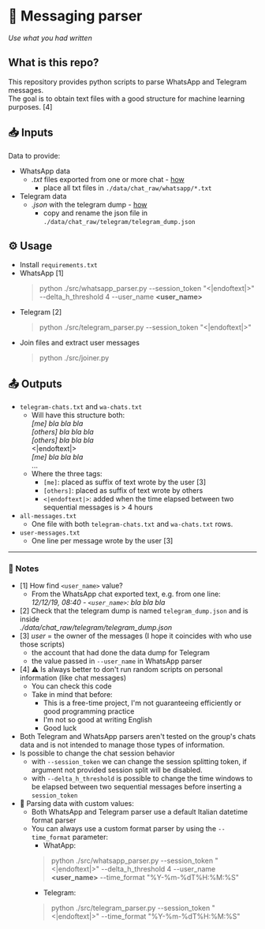📲 Messaging parser
================================================================================

*Use what you had written*

## What is this repo?
This repository provides python scripts to parse WhatsApp and Telegram messages.<br>
The goal is to obtain text files with a good structure for machine learning purposes. [4]

## 📥 Inputs
Data to provide:
- WhatsApp data
    - _.txt_ files exported from one or more chat - [how](https://faq.whatsapp.com/en/android/23756533/)
        - place all txt files in `./data/chat_raw/whatsapp/*.txt`
- Telegram data
    - _.json_ with the telegram dump - [how](https://telegram.org/blog/export-and-more)
        - copy and rename the json file in `./data/chat_raw/telegram/telegram_dump.json`

## ⚙ Usage
- Install `requirements.txt`
- WhatsApp [1]
    > python ./src/whatsapp_parser.py --session_token "<|endoftext|>" --delta_h_threshold 4 --user_name **<user_name>** 
- Telegram [2]
    > python ./src/telegram_parser.py --session_token "<|endoftext|>"
- Join files and extract user messages
    > python ./src/joiner.py

## 📤 Outputs
- `telegram-chats.txt` and `wa-chats.txt`
    - Will have this structure both: <br>
    _[me] bla bla bla_ <br>
    _[others] bla bla bla_ <br>
    _[others] bla bla bla_ <br>
     <|endoftext|> <br>
    _[me] bla bla bla_ <br>
     ...
    - Where the three tags:
        - `[me]`: placed as suffix of text wrote by the user [3]
        - `[others]`: placed as suffix of text wrote by others
        - `<|endoftext|>`: added when the time elapsed between two sequential messages is > 4 hours
- `all-messages.txt`
    - One file with both `telegram-chats.txt` and `wa-chats.txt` rows.
- `user-messages.txt`
    - One line per message wrote by the user [3]


----

### 📝 Notes
- [1] How find `<user_name>` value?
    -  From the WhatsApp chat exported text, e.g. from one line: <br> 
     _12/12/19, 08:40 - `<user_name>`: bla bla bla_ 
- [2] Check that the telegram dump is named `telegram_dump.json` and is inside <br>
    _./data/chat_raw/telegram/telegram_dump.json_
- [3] _user_ = the owner of the messages (I hope it coincides with who use those scripts) 
    - the account that had done the data dump for Telegram
    - the value passed in `--user_name` in WhatsApp parser
- [4] **⚠** Is always better to don't run random scripts on personal information (like chat messages)
    - You can check this code
    - Take in mind that before:
        - This is a free-time project, I'm not guaranteeing efficiently or good programming practice
        - I'm not so good at writing English 
        - Good luck
- Both Telegram and WhatsApp parsers aren't tested on the group's chats data and is not intended to manage those types of information.       
- Is possible to change the chat session behavior 
    - with `--session_token` we can change the session splitting token, if argument not provided session split will be
    disabled. 
    - with `--delta_h_threshold` is possible to change the time windows to be elapsed
    between two sequential messages before inserting a `session_token`
- 📅 Parsing data with custom values:
    - Both WhatsApp and Telegram parser use a default Italian datetime format parser
    - You can always use a custom format parser by using the `--time_format` parameter:
        - WhatApp:<br>
        > python ./src/whatsapp_parser.py --session_token "<|endoftext|>" --delta_h_threshold 4 --user_name **<user_name>** --time_format "%Y-%m-%dT%H:%M:%S"
        - Telegram:<br>
        > python ./src/telegram_parser.py --session_token "<|endoftext|>" --time_format "%Y-%m-%dT%H:%M:%S"